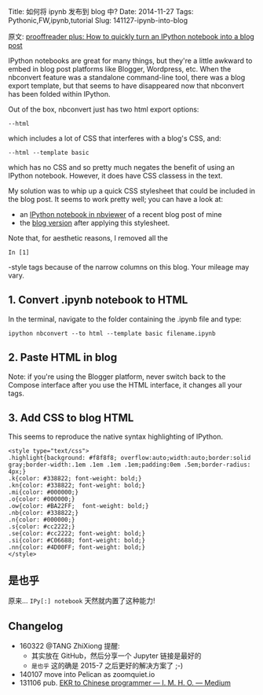 Title: 如何将 ipynb 发布到 blog 中?
Date: 2014-11-27
Tags: Pythonic,FW,ipynb,tutorial
Slug: 141127-ipynb-into-blog


原文: [prooffreader plus: How to quickly turn an IPython notebook into a blog post](http://prooffreaderplus.blogspot.ca/2014/11/how-to-quickly-turn-ipython-notebook.html)

IPython notebooks are great for many things, but they're a little awkward to embed in blog post platforms like Blogger, Wordpress, etc. When the nbconvert feature was a standalone command-line tool, there was a blog export template, but that seems to have disappeared now that nbconvert has been folded within IPython.

Out of the box, nbconvert just has two html export options:

    --html

which includes a lot of CSS that interferes with a blog's CSS, and:

    --html --template basic

which has no CSS and so pretty much negates the benefit of using an IPython notebook. However, it does have CSS classess in the text.

My solution was to whip up a quick CSS stylesheet that could be included in the blog post. It seems to work pretty well; you can have a look at:

- an [IPython notebook in nbviewer](http://nbviewer.ipython.org/github/Prooffreader/Misc_ipynb/blob/master/top_10_python_idioms.ipynb) of a recent blog post of mine
- the [blog version](http://prooffreaderplus.blogspot.ca/2014/11/top-10-python-idioms-i-wished-id.html) after applying this stylesheet.

Note that, for aesthetic reasons, I removed all the

    In [1]

-style tags because of the narrow columns on this blog. Your mileage may vary.


## 1. Convert .ipynb notebook to HTML

In the terminal, navigate to the folder containing the .ipynb file and type:

    ipython nbconvert --to html --template basic filename.ipynb

## 2. Paste HTML in blog

Note: if you're using the Blogger platform, never switch back to the Compose interface after you use the HTML interface, it changes all your tags.

## 3. Add CSS to blog HTML

This seems to reproduce the native syntax highlighting of IPython.

```
<style type="text/css">
.highlight{background: #f8f8f8; overflow:auto;width:auto;border:solid gray;border-width:.1em .1em .1em .1em;padding:0em .5em;border-radius: 4px;}
.k{color: #338822; font-weight: bold;}
.kn{color: #338822; font-weight: bold;}
.mi{color: #000000;}
.o{color: #000000;}
.ow{color: #BA22FF;  font-weight: bold;}
.nb{color: #338822;}
.n{color: #000000;}
.s{color: #cc2222;}
.se{color: #cc2222; font-weight: bold;}
.si{color: #C06688; font-weight: bold;}
.nn{color: #4D00FF; font-weight: bold;}
</style>
```

## 是也乎
原来... `IPy[:] notebook` 天然就内置了这种能力!

## Changelog

- 160322 @TANG ZhiXiong 提醒:
    + 其实放在 GitHub，然后分享一个 Jupyter 链接是最好的
    + `是也乎` 这的确是 2015-7 之后更好的解决方案了 ;-)
- 140107 move into Pelican as zoomquiet.io
- 131106 pub. [EKR to Chinese programmer — I. M. H. O. — Medium](https://medium.com/i-m-h-o/9520fee0b59f)
